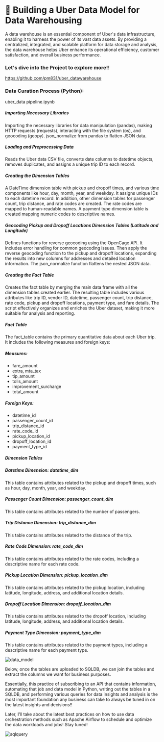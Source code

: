 # 📝 Building a Uber Data Model for Data Warehousing

A data warehouse is an essential component of Uber's data infrastructure, enabling it to harness the power of its vast data assets. By providing a centralized, integrated, and scalable platform for data storage and analysis, the data warehouse helps Uber enhance its operational efficiency, customer satisfaction, and overall business performance.

### Let's dive into the Project to explore more!! 

https://github.com/pm831/uber_datawarehouse

### Data Curation Process (Python):

uber_data pipeline.ipynb

##### Importing Necessary Libraries 

Importing the necessary libraries for data manipulation (pandas), making HTTP requests (requests), interacting with the file system (os), and geocoding (geopy). json_normalize from pandas to flatten JSON data.

##### Loading and Preprocessing Data 

Reads the Uber data CSV file, converts date columns to datetime objects, removes duplicates, and assigns a unique trip ID to each record.

##### Creating the Dimension Tables 

A DateTime dimension table with pickup and dropoff times, and various time components like hour, day, month, year, and weekday. It assigns unique IDs to each datetime record. In addition, other dimension tables for passenger count, trip distance, and rate codes are created. The rate codes are mapped to human-readable names. A payment type dimension table is created mapping numeric codes to descriptive names.

##### Geocoding Pickup and Dropoff Locations Dimension Tables (Latitude and Longitude) 

Defines functions for reverse geocoding using the OpenCage API. It includes error handling for common geocoding issues. Then apply the reverse geocoding function to the pickup and dropoff locations, expanding the results into new columns for addresses and detailed location information. The json_normalize function flattens the nested JSON data.

##### Creating the Fact Table 

Creates the fact table by merging the main data frame with all the dimension tables created earlier. The resulting table includes various attributes like trip ID, vendor ID, datetime, passenger count, trip distance, rate code, pickup and dropoff locations, payment type, and fare details. The script effectively organizes and enriches the Uber dataset, making it more suitable for analysis and reporting.

##### Fact Table

The fact_table contains the primary quantitative data about each Uber trip. 
It includes the following measures and foreign keys:

##### Measures: 
* fare_amount
* extra, mta_tax
* tip_amount
* tolls_amount
* improvement_surcharge
* total_amount

##### Foreign Keys: 
* datetime_id
* passenger_count_id
* trip_distance_id
* rate_code_id
* pickup_location_id
* dropoff_location_id
* payment_type_id

##### Dimension Tables

##### Datetime Dimension: datetime_dim
This table contains attributes related to the pickup and dropoff times, such as hour, day, month, year, and weekday.
 
##### Passenger Count Dimension: passenger_count_dim 
This table contains attributes related to the number of passengers.

##### Trip Distance Dimension: trip_distance_dim 
This table contains attributes related to the distance of the trip.

##### Rate Code Dimension: rate_code_dim 
This table contains attributes related to the rate codes, including a descriptive name for each rate code.

##### Pickup Location Dimension: pickup_location_dim
This table contains attributes related to the pickup location, including latitude, longitude, address, and additional location details.

##### Dropoff Location Dimension: dropoff_location_dim 
This table contains attributes related to the dropoff location, including latitude, longitude, address, and additional location details.

##### Payment Type Dimension: payment_type_dim 
This table contains attributes related to the payment types, including a descriptive name for each payment type.

![data_model](https://github.com/pm831/uber_datawarehouse_data_modeling/assets/19572673/aaa8a2b9-f656-469f-8f99-c35f8e1a736c)

Below, once the tables are uploaded to SQLDB, we can join the tables and extract the columns we want for business purposes.

Essentially, this practice of subscribing to an API that contains information, automating that job and data model in Python, writing out the tables in a SQLDB, and performing various queries for data insights and analysis is the most important foundation any business can take to always be tuned in on the latest insights and decisions!!

Later, I'll take about the latest best practices on how to use data orchestration methods such as Apache Airflow to schedule and optimize the data workloads and jobs! Stay tuned!

![sqlquery](https://github.com/pm831/uber_datawarehouse_data_modeling/assets/19572673/4b79adf4-4594-47a2-b4fe-a472feac4d74)
